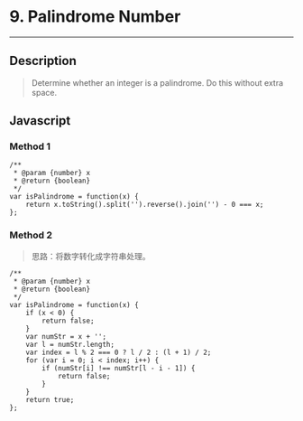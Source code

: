# 9. Palindrome Number

---

## Description

> Determine whether an integer is a palindrome. Do this without extra space.

## Javascript

### Method 1
```
/**
 * @param {number} x
 * @return {boolean}
 */
var isPalindrome = function(x) {
    return x.toString().split('').reverse().join('') - 0 === x;
};
```


### Method 2

> 思路：将数字转化成字符串处理。

```
/**
 * @param {number} x
 * @return {boolean}
 */
var isPalindrome = function(x) {
    if (x < 0) {
        return false;
    }
    var numStr = x + '';
    var l = numStr.length;
    var index = l % 2 === 0 ? l / 2 : (l + 1) / 2;
    for (var i = 0; i < index; i++) {
        if (numStr[i] !== numStr[l - i - 1]) {
            return false;
        }
    }
    return true;
};
```

